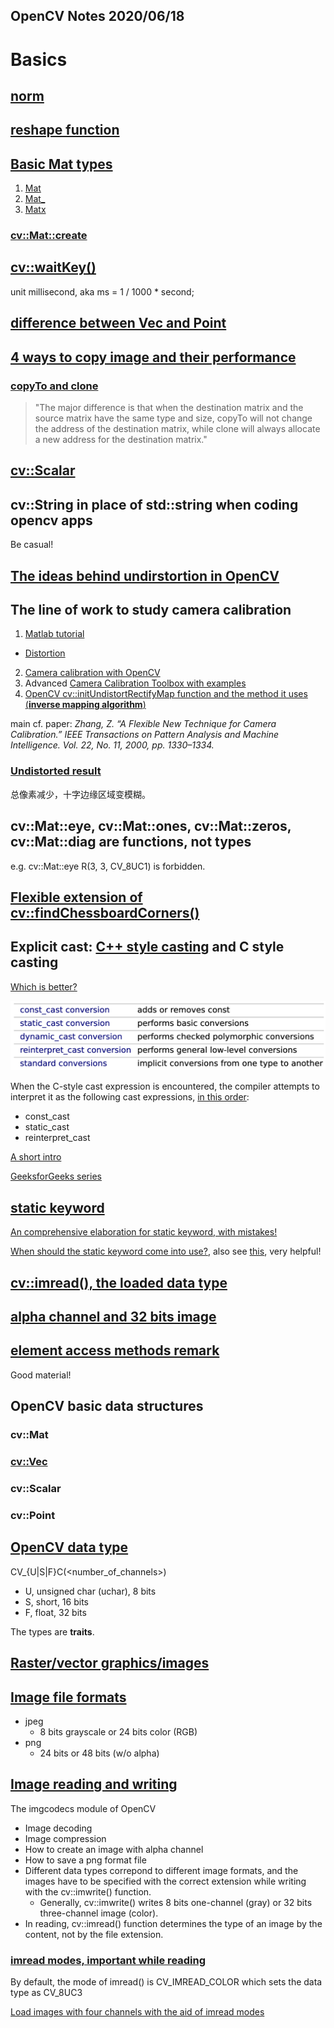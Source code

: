 OpenCV Notes 
2020/06/18 
--- 

# Basics 
## [norm](https://docs.opencv.org/2.4/modules/core/doc/operations_on_arrays.html#norm)

## [reshape function](https://www.cnblogs.com/denny402/p/5035535.html)

## [Basic Mat types](https://docs.opencv.org/4.3.0/d6/d6d/tutorial_mat_the_basic_image_container.html)
1. [Mat](https://docs.opencv.org/3.4/d3/d63/classcv_1_1Mat.html#details)
2. [Mat_](https://docs.opencv.org/3.4/df/dfc/classcv_1_1Mat__.html#details)
3. [Matx](https://docs.opencv.org/3.4/de/de1/classcv_1_1Matx.html#details)
### [cv::Mat::create](https://docs.opencv.org/4.3.0/d3/d63/classcv_1_1Mat.html#a55ced2c8d844d683ea9a725c60037ad0)

## [cv::waitKey()](https://docs.opencv.org/3.4/d7/dfc/group__highgui.html#ga5628525ad33f52eab17feebcfba38bd7)
unit millisecond, aka ms = 1 / 1000 * second;

## [difference between Vec and Point](https://answers.opencv.org/question/129648/cvvec3f-vs-cvpoint3f/)

## [4 ways to copy image and their performance](https://blog.csdn.net/chaipp0607/article/details/58603167)
### [copyTo and clone](https://blog.csdn.net/liyi1149549057/article/details/89404458?utm_medium=distribute.pc_relevant.none-task-blog-BlogCommendFromMachineLearnPai2-1.nonecase&depth_1-utm_source=distribute.pc_relevant.none-task-blog-BlogCommendFromMachineLearnPai2-1.nonecase)
> "The major difference is that when the destination matrix and the source matrix have the same type and size, copyTo will not change the address of the destination matrix, while clone will always allocate a new address for the destination matrix."

## [cv::Scalar](https://docs.opencv.org/2.4.2/modules/core/doc/basic_structures.html#Scalar_)

## cv::String in place of std::string when coding opencv apps
Be casual!

## [The ideas behind undirstortion in OpenCV](https://stackoverflow.com/a/21960181/11240780)

## The line of work to study camera calibration 
1. [Matlab tutorial](https://www.mathworks.com/help/vision/ug/camera-calibration.html)
  - [Distortion](https://en.wikipedia.org/wiki/Distortion_(optics)#Software_correction)
2. [Camera calibration with OpenCV](https://docs.opencv.org/master/d4/d94/tutorial_camera_calibration.html)
3. Advanced [Camera Calibration Toolbox with examples](http://www.vision.caltech.edu/bouguetj/calib_doc/index.html#examples)
4. [OpenCV cv::initUndistortRectifyMap function and the method it uses (**inverse mapping algorithm**)](https://docs.opencv.org/3.1.0/da/d54/group__imgproc__transform.html#ga7dfb72c9cf9780a347fbe3d1c47e5d5a)

main cf. paper: *Zhang, Z. “A Flexible New Technique for Camera Calibration.” IEEE Transactions on Pattern Analysis and Machine Intelligence. Vol. 22, No. 11, 2000, pp. 1330–1334.*
### [Undistorted result](https://www.cnblogs.com/riddick/p/6711263.html)
总像素减少，十字边缘区域变模糊。

## cv::Mat::eye, cv::Mat::ones, cv::Mat::zeros, cv::Mat::diag are functions, not types
e.g. cv::Mat::eye R(3, 3, CV_8UC1) is forbidden.

## [Flexible extension of cv::findChessboardCorners()](https://stackoverflow.com/questions/37541683/finding-checkerboard-points-in-opencv-for-any-random-chessboard-pattern-size-no/37577579)

## Explicit cast: [C++ style casting](https://en.cppreference.com/w/cpp/language/explicit_cast) and C style casting
[Which is better?](https://stackoverflow.com/a/18414126/11240780)

![](cpp/casts.png)

When the C-style cast expression is encountered, the compiler attempts to interpret it as the following cast expressions, [in this order](https://en.cppreference.com/w/cpp/language/explicit_cast):
 - const_cast 
 - static_cast 
 - reinterpret_cast

[A short intro](https://www.jianshu.com/p/5163a2678171)

[GeeksforGeeks series](https://www.geeksforgeeks.org/static_cast-in-c-type-casting-operators/?ref=rp)

## [static keyword](https://www.geeksforgeeks.org/static-keyword-cpp/)
[An comprehensive elaboration for static keyword, with mistakes!](https://www.cnblogs.com/33debug/p/7223869.html)

[When should the static keyword come into use?](https://stackoverflow.com/a/15235626/11240780), also see [this](https://softwareengineering.stackexchange.com/a/113034), very helpful!

## [cv::imread(), the loaded data type](https://stackoverflow.com/a/13578018/11240780)

## [alpha channel and 32 bits image](https://www.webopedia.com/TERM/A/alpha_channel.html)

## [element access methods remark](https://opencv.programmingpedia.net/en/tutorial/1957/pixel-access)
Good material!

## OpenCV basic data structures
### cv::Mat 
### [cv::Vec](https://docs.opencv.org/4.3.0/d6/dcf/classcv_1_1Vec.html)
### cv::Scalar 
### cv::Point 

## [OpenCV data type](https://docs.opencv.org/3.4/d0/d3a/classcv_1_1DataType.html)
CV_<bit-depth>{U|S|F}C(<number_of_channels>)
- U, unsigned char (uchar), 8 bits
- S, short, 16 bits
- F, float, 32 bits

The types are **traits**.

## [Raster/vector graphics/images](https://www.printcnx.com/resources-and-support/addiational-resources/raster-images-vs-vector-graphics/)

## [Image file formats](https://en.wikipedia.org/wiki/Image_file_formats)
- jpeg
  - 8 bits grayscale or 24 bits color (RGB)
- png
  - 24 bits or 48 bits (w/o alpha)

## [Image reading and writing](https://docs.opencv.org/master/d4/da8/group__imgcodecs.html)
The imgcodecs module of OpenCV 
  - Image decoding
  - Image compression 
  - How to create an image with alpha channel 
  - How to save a png format file 
  - Different data types correpond to different image formats, and the images have to be specified with the correct extension while writing with the cv::imwrite() function.
    - Generally, cv::imwrite() writes 8 bits one-channel (gray) or 32 bits three-channel image (color).
  - In reading, cv::imread() function determines the type of an image by the content, not by the file extension.

### [imread modes, important while reading](https://docs.opencv.org/master/d4/da8/group__imgcodecs.html#ga61d9b0126a3e57d9277ac48327799c80)
By default, the mode of imread() is CV_IMREAD_COLOR which sets the data type as CV_8UC3

[Load images with four channels with the aid of imread modes](https://stackoverflow.com/a/29547458/11240780)

##  

